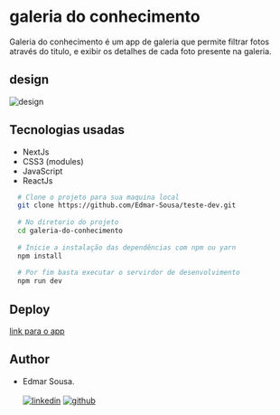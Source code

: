 # galeria do conhecimento
Galeria do conhecimento é um app de galeria que permite filtrar fotos através do titulo, e exibir os detalhes de cada foto presente na galeria.

## design
![design](https://github.com/Edmar-Sousa/teste-dev/blob/main/design.png)

## Tecnologias usadas
- NextJs
- CSS3 (modules)
- JavaScript
- ReactJs

```bash
  # Clone o projeto para sua maquina local
  git clone https://github.com/Edmar-Sousa/teste-dev.git
  
  # No diretorio do projeto
  cd galeria-do-conhecimento
  
  # Inicie a instalação das dependências com npm ou yarn
  npm install
  
  # Por fim basta executar o servirdor de desenvolvimento
  npm run dev
```

## Deploy
[link para o app](https://deploy-drab.vercel.app/)

## Author
- Edmar Sousa. <br><br>
[![linkedin](https://img.shields.io/badge/LinkedIn-0077B5?style=for-the-badge&logo=linkedin&logoColor=white)](https://www.linkedin.com/in/edmar-sousa-9666b0201/)
[![github](https://img.shields.io/badge/GitHub-100000?style=for-the-badge&logo=github&logoColor=white)](https://github.com/Edmar-Sousa)
